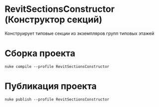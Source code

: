 # RevitSectionsConstructor (Конструктор секций)
Конструирует типовые секции из экземпляров групп типовых этажей

# Сборка проекта
```
nuke compile --profile RevitSectionsConstructor
```

# Публикация проекта
```
nuke publish --profile RevitSectionsConstructor
```
